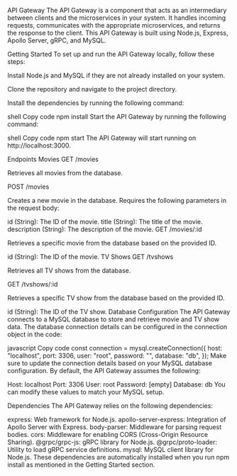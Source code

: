 API Gateway
The API Gateway is a component that acts as an intermediary between clients and the microservices in your system. It handles incoming requests, communicates with the appropriate microservices, and returns the response to the client. This API Gateway is built using Node.js, Express, Apollo Server, gRPC, and MySQL.

Getting Started
To set up and run the API Gateway locally, follow these steps:

Install Node.js and MySQL if they are not already installed on your system.

Clone the repository and navigate to the project directory.

Install the dependencies by running the following command:

shell
Copy code
npm install
Start the API Gateway by running the following command:

shell
Copy code
npm start
The API Gateway will start running on http://localhost:3000.

Endpoints
Movies
GET /movies

Retrieves all movies from the database.

POST /movies

Creates a new movie in the database. Requires the following parameters in the request body:

id (String): The ID of the movie.
title (String): The title of the movie.
description (String): The description of the movie.
GET /movies/:id

Retrieves a specific movie from the database based on the provided ID.

id (String): The ID of the movie.
TV Shows
GET /tvshows

Retrieves all TV shows from the database.

GET /tvshows/:id

Retrieves a specific TV show from the database based on the provided ID.

id (String): The ID of the TV show.
Database Configuration
The API Gateway connects to a MySQL database to store and retrieve movie and TV show data. The database connection details can be configured in the connection object in the code:

javascript
Copy code
const connection = mysql.createConnection({ host: "localhost", port: 3306, user: "root", password: "", database: "db", });
Make sure to update the connection details based on your MySQL database configuration. By default, the API Gateway assumes the following:

Host: localhost
Port: 3306
User: root
Password: [empty]
Database: db
You can modify these values to match your MySQL setup.

Dependencies
The API Gateway relies on the following dependencies:

express: Web framework for Node.js.
apollo-server-express: Integration of Apollo Server with Express.
body-parser: Middleware for parsing request bodies.
cors: Middleware for enabling CORS (Cross-Origin Resource Sharing).
@grpc/grpc-js: gRPC library for Node.js.
@grpc/proto-loader: Utility to load gRPC service definitions.
mysql: MySQL client library for Node.js.
These dependencies are automatically installed when you run npm install as mentioned in the Getting Started section.